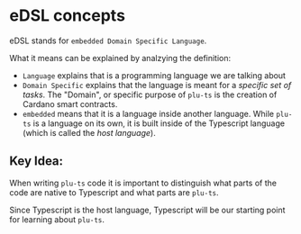 # eDSL concepts

eDSL stands for `embedded Domain Specific Language`.

What it means can be explained by analzying the definition:

- `Language` explains that is a programming language we are talking about
- `Domain Specific` explains that the language is meant for a _specific set of tasks_. The "Domain", or specific purpose of `plu-ts` is the creation of Cardano smart contracts.
- `embedded` means that it is a language inside another language. While `plu-ts` is a language on its own, it is built inside of the Typescript language (which is called the _host language_).

## Key Idea:
When writing `plu-ts` code it is important to distinguish what parts of the code are native to Typescript and what parts are `plu-ts`.

Since Typescript is the host language, Typescript will be our starting point for learning about `plu-ts`.